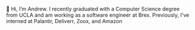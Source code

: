 👋 Hi, I’m Andrew. I recently graduated with a Computer Science degree from UCLA and am working as a software engineer at Brex. Previously, I've interned at Palantir, Deliverr, Zoox, and Amazon

<!---
archang19/archang19 is a ✨ special ✨ repository because its `README.md` (this file) appears on your GitHub profile.
You can click the Preview link to take a look at your changes.
--->

